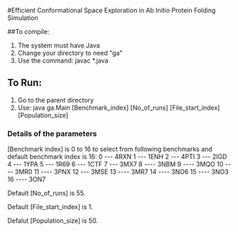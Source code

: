 #Efficient Conformational Space Exploration in Ab Initio Protein Folding Simulation

##To compile:
1. The system must have Java
2. Change your directory to  need "ga" 
3. Use the command: javac *.java

## To Run:
1. Go to the parent directory
2. Use: java ga.Main [Benchmark_index] [No_of_runs] [File_start_index] [Population_size]

### Details of the parameters
 
[Benchmark index] is 0 to 16 to select from following benchmarks and default benchmark index is 16:
0 --- 4RXN
1 --- 1ENH
2 --- 4PTI
3 --- 2IGD
4 --- 1YPA
5 --- 1R69
6 --- 1CTF
7 --- 3MX7
8 ---- 3NBM
9 ---- 3MQO
10 ---- 3MR0
11 ---- 3PNX
12 --- 3MSE
13 ---- 3MR7
14 ---- 3NO6
15 ---- 3NO3
16 ---- 3ON7

Default [No_of_runs] is 55.

Default [File_start_index] is 1.

Defalut [Population_size] is 50.
